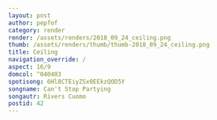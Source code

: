 ```yaml
---
layout: post
author: pepfof
category: render
render: /assets/renders/2018_09_24_ceiling.png
thumb: /assets/renders/thumb/thumb-2018_09_24_ceiling.png
title: Ceiling
navigation_override: /
aspect: 16/9
domcol: ^040403
spotisong: 6Hl8CTEiyZSx0EEkzQOD5Y
songname: Can't Stop Partying
songautr: Rivers Cuomo
postid: 42
---
```


<!--USER BEGIN 1-->

<!--USER END 1-->

<!--more-->
<!--USER BEGIN 2-->

<!--USER END 2-->

